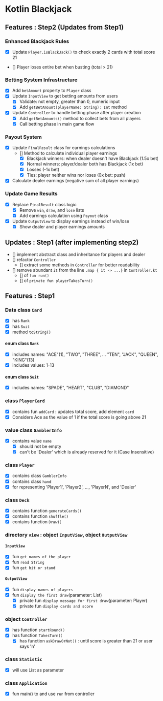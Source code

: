 # Kotlin Blackjack

## Features : Step2 (Updates from Step1)

### Enhanced Blackjack Rules
- [x] Update `Player.isBlackJack()` to check exactly 2 cards with total score 21
- [] Player loses entire bet when busting (total > 21)

### Betting System Infrastructure
- [x] Add `betAmount` property to `Player` class
- [x] Update `InputView` to get betting amounts from users
  - [x] Validate: not empty, greater than 0, numeric input
  - [x] Add `getBetAmount(playerName: String): Int` method
- [x] Update `Controller` to handle betting phase after player creation
  - [x] Add `getBetAmounts()` method to collect bets from all players
  - [x] Call betting phase in main game flow

### Payout System
- [x] Update `FinalResult` class for earnings calculations 
  - [] Method to calculate individual player earnings
    - [x] Blackjack winners: when dealer doesn't have Blackjack (1.5x bet)
    - [x] Normal winners: player/dealer both has Blackjack (1x bet)
    - [x] Losses (-1x bet)
    - [x] Ties: player neither wins nor loses (0x bet: push)
- [x] Calculate dealer earnings (negative sum of all player earnings)

### Update Game Results
- [x] Replace `FinalResult` class logic
  - [x] Remove `win`, `draw`, and `lose` lists
  - [x] Add earnings calculation using `Payout` class
- [x] Update `OutputView` to display earnings instead of win/lose
  - [x] Show dealer and player earnings amounts

## Updates : Step1 (after implementing step2)
- [] implement abstract class and inheritance for players and dealer
- [] refactor `Controller`
  - [] extract some methods in `Controller` for better readability
- [] remove abundant `it` from the line `.map { it -> ...}` in `Controller.kt`
  - [] of `fun run()` 
  - [] of `private fun playerTakesTurn()`

## Features : Step1 
### Data class `Card`
- [x] has `Rank`
- [x] has `Suit`
- [x] method `toString()`

#### enum class `Rank`
- [x] includes names: "ACE"(1), "TWO", "THREE", ... "TEN", "JACK", "QUEEN", "KING"(13)
- [x] includes values: 1-13

#### enum class `Suit`
- [x] includes names: "SPADE", "HEART", "CLUB", "DIAMOND"

### class `PlayerCard`
- [x] contains fun `addCard` : updates total score, add element `card`
- [x] Considers Ace as the value of 1 if the total score is going above 21

### value class `GamblerInfo`
- [x] contains value `name`
  - [x] should not be empty
  - [x] can't be 'Dealer' which is already reserved for it (Case Insensitive)

### class `Player`
- [x] contains class `GamblerInfo`
- [x] contains class `hand`
- [x] for representing 'Player1', 'Player2', ..., 'PlayerN', and 'Dealer'

### class `Deck`
- [x] contains function `generateCards()`
- [x] contains function `shuffle()`
- [x] contains function `Draw()`

### directory `view` : object `InputView`, object `OutputView`
#### `InputView`
- [x] fun `get names of the player`
- [x] fun `read String`
- [x] fun `get hit or stand`
#### `OutputView`
- [x] fun `display names of players`
- [x] fun `display the first draw`(parameter: List<Player>)
  - [x] private fun `display message for first draw`(parameter: Player)
  - [x] private fun `display cards and score`

### object `Controller`
- [x] has function `startRound()`
- [x] has function `TakesTurn()`
  - [x] has function `askDrawOrNot()` : until score is greater than 21 or user says 'n'

### class `Statistic`
- [x] will use List<Player> as parameter

### class `Application`
- [x] fun main() to and use `run` from controller